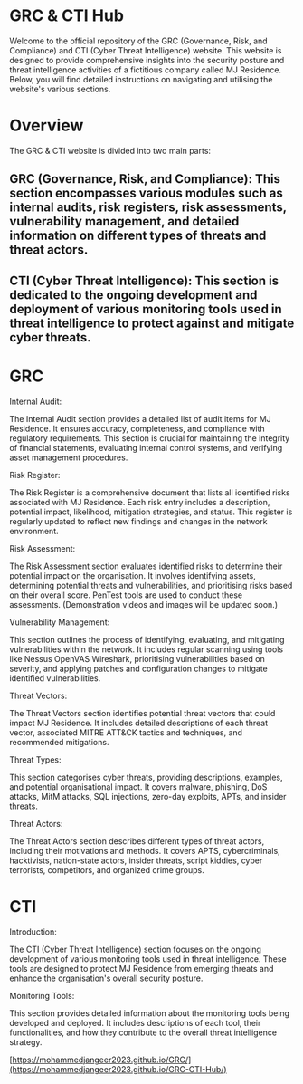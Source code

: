 # GRC & CTI Hub

Welcome to the official repository of the GRC (Governance, Risk, and Compliance) and CTI (Cyber Threat Intelligence) website. This website is designed to provide comprehensive insights into the security posture and threat intelligence activities of a fictitious company called MJ Residence. Below, you will find detailed instructions on navigating and utilising the website's various sections.

# Overview

The GRC & CTI website is divided into two main parts:

## GRC (Governance, Risk, and Compliance): This section encompasses various modules such as internal audits, risk registers, risk assessments, vulnerability management, and detailed information on different types of threats and threat actors.

## CTI (Cyber Threat Intelligence): This section is dedicated to the ongoing development and deployment of various monitoring tools used in threat intelligence to protect against and mitigate cyber threats.

# GRC

Internal Audit:

The Internal Audit section provides a detailed list of audit items for MJ Residence. It ensures accuracy, completeness, and compliance with regulatory requirements. This section is crucial for maintaining the integrity of financial statements, evaluating internal control systems, and verifying asset management procedures.

Risk Register:

The Risk Register is a comprehensive document that lists all identified risks associated with MJ Residence. Each risk entry includes a description, potential impact, likelihood, mitigation strategies, and status. This register is regularly updated to reflect new findings and changes in the network environment.

Risk Assessment:

The Risk Assessment section evaluates identified risks to determine their potential impact on the organisation. It involves identifying assets, determining potential threats and vulnerabilities, and prioritising risks based on their overall score. PenTest tools are used to conduct these assessments. (Demonstration videos and images will be updated soon.)

Vulnerability Management:

This section outlines the process of identifying, evaluating, and mitigating vulnerabilities within the network. It includes regular scanning using tools like Nessus OpenVAS Wireshark, prioritising vulnerabilities based on severity, and applying patches and configuration changes to mitigate identified vulnerabilities.

Threat Vectors:

The Threat Vectors section identifies potential threat vectors that could impact MJ Residence. It includes detailed descriptions of each threat vector, associated MITRE ATT&CK tactics and techniques, and recommended mitigations.

Threat Types:

This section categorises cyber threats, providing descriptions, examples, and potential organisational impact. It covers malware, phishing, DoS attacks, MitM attacks, SQL injections, zero-day exploits, APTs, and insider threats.

Threat Actors:

The Threat Actors section describes different types of threat actors, including their motivations and methods. It covers APTS, cybercriminals, hacktivists, nation-state actors, insider threats, script kiddies, cyber terrorists, competitors, and organized crime groups.

# CTI

Introduction:

The CTI (Cyber Threat Intelligence) section focuses on the ongoing development of various monitoring tools used in threat intelligence. These tools are designed to protect MJ Residence from emerging threats and enhance the organisation's overall security posture.

Monitoring Tools:

This section provides detailed information about the monitoring tools being developed and deployed. It includes descriptions of each tool, their functionalities, and how they contribute to the overall threat intelligence strategy.































[https://mohammedjangeer2023.github.io/GRC/](https://mohammedjangeer2023.github.io/GRC-CTI-Hub/)
